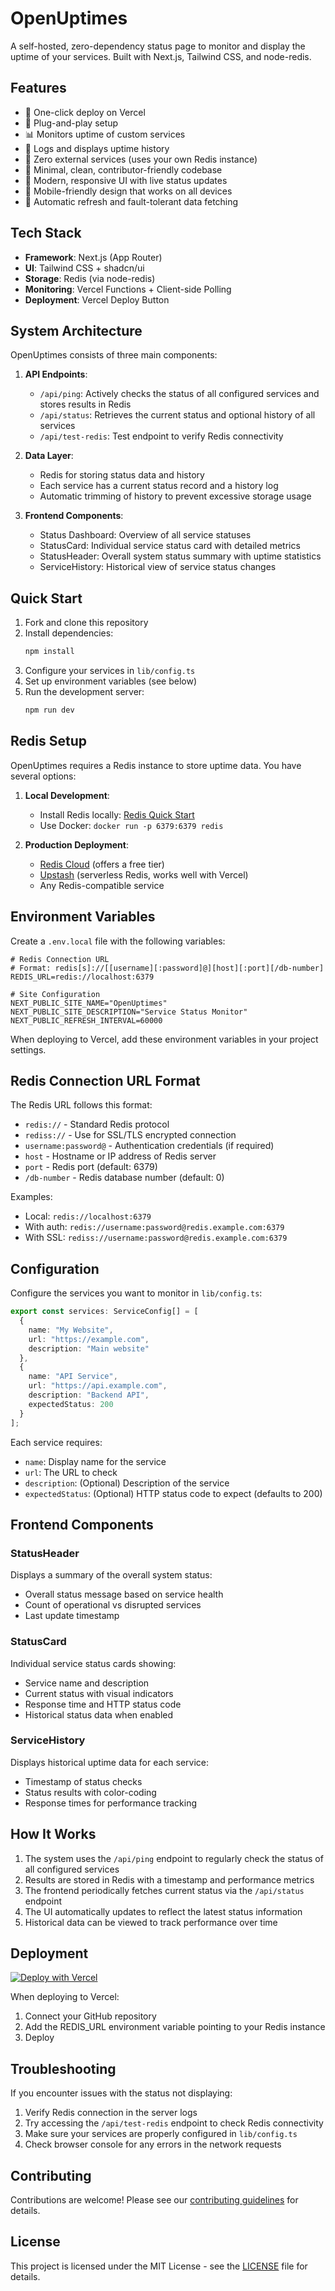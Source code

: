 # OpenUptimes

A self-hosted, zero-dependency status page to monitor and display the uptime of your services. Built with Next.js, Tailwind CSS, and node-redis.

## Features

- 🚀 One-click deploy on Vercel
- 🔌 Plug-and-play setup
- 📊 Monitors uptime of custom services
- 📝 Logs and displays uptime history
- 🛑 Zero external services (uses your own Redis instance)
- 🧹 Minimal, clean, contributor-friendly codebase
- 🎨 Modern, responsive UI with live status updates
- 📱 Mobile-friendly design that works on all devices
- 🔄 Automatic refresh and fault-tolerant data fetching

## Tech Stack

- **Framework**: Next.js (App Router)
- **UI**: Tailwind CSS + shadcn/ui
- **Storage**: Redis (via node-redis)
- **Monitoring**: Vercel Functions + Client-side Polling
- **Deployment**: Vercel Deploy Button

## System Architecture

OpenUptimes consists of three main components:

1. **API Endpoints**:
   - `/api/ping`: Actively checks the status of all configured services and stores results in Redis
   - `/api/status`: Retrieves the current status and optional history of all services
   - `/api/test-redis`: Test endpoint to verify Redis connectivity

2. **Data Layer**:
   - Redis for storing status data and history
   - Each service has a current status record and a history log
   - Automatic trimming of history to prevent excessive storage usage

3. **Frontend Components**:
   - Status Dashboard: Overview of all service statuses
   - StatusCard: Individual service status card with detailed metrics
   - StatusHeader: Overall system status summary with uptime statistics
   - ServiceHistory: Historical view of service status changes

## Quick Start

1. Fork and clone this repository
2. Install dependencies:
   ```bash
   npm install
   ```
3. Configure your services in `lib/config.ts`
4. Set up environment variables (see below)
5. Run the development server:
   ```bash
   npm run dev
   ```

## Redis Setup

OpenUptimes requires a Redis instance to store uptime data. You have several options:

1. **Local Development**: 
   - Install Redis locally: [Redis Quick Start](https://redis.io/topics/quickstart)
   - Use Docker: `docker run -p 6379:6379 redis`

2. **Production Deployment**:
   - [Redis Cloud](https://redis.com/redis-enterprise-cloud/overview/) (offers a free tier)
   - [Upstash](https://upstash.com/) (serverless Redis, works well with Vercel)
   - Any Redis-compatible service

## Environment Variables

Create a `.env.local` file with the following variables:

```
# Redis Connection URL
# Format: redis[s]://[[username][:password]@][host][:port][/db-number]
REDIS_URL=redis://localhost:6379

# Site Configuration
NEXT_PUBLIC_SITE_NAME="OpenUptimes"
NEXT_PUBLIC_SITE_DESCRIPTION="Service Status Monitor" 
NEXT_PUBLIC_REFRESH_INTERVAL=60000
```

When deploying to Vercel, add these environment variables in your project settings.

## Redis Connection URL Format

The Redis URL follows this format:
- `redis://` - Standard Redis protocol
- `rediss://` - Use for SSL/TLS encrypted connection
- `username:password@` - Authentication credentials (if required)
- `host` - Hostname or IP address of Redis server
- `port` - Redis port (default: 6379)
- `/db-number` - Redis database number (default: 0)

Examples:
- Local: `redis://localhost:6379`
- With auth: `redis://username:password@redis.example.com:6379`
- With SSL: `rediss://username:password@redis.example.com:6379`

## Configuration

Configure the services you want to monitor in `lib/config.ts`:

```typescript
export const services: ServiceConfig[] = [
  { 
    name: "My Website", 
    url: "https://example.com",
    description: "Main website" 
  },
  { 
    name: "API Service", 
    url: "https://api.example.com",
    description: "Backend API",
    expectedStatus: 200
  }
];
```

Each service requires:
- `name`: Display name for the service
- `url`: The URL to check
- `description`: (Optional) Description of the service
- `expectedStatus`: (Optional) HTTP status code to expect (defaults to 200)

## Frontend Components

### StatusHeader

Displays a summary of the overall system status:
- Overall status message based on service health
- Count of operational vs disrupted services
- Last update timestamp

### StatusCard

Individual service status cards showing:
- Service name and description
- Current status with visual indicators
- Response time and HTTP status code
- Historical status data when enabled

### ServiceHistory

Displays historical uptime data for each service:
- Timestamp of status checks
- Status results with color-coding
- Response times for performance tracking

## How It Works

1. The system uses the `/api/ping` endpoint to regularly check the status of all configured services
2. Results are stored in Redis with a timestamp and performance metrics
3. The frontend periodically fetches current status via the `/api/status` endpoint
4. The UI automatically updates to reflect the latest status information
5. Historical data can be viewed to track performance over time

## Deployment

[![Deploy with Vercel](https://vercel.com/button)](https://vercel.com/new/git/external?repository-url=https%3A%2F%2Fgithub.com%2Fyour-username%2Fopenuptimes)

When deploying to Vercel:
1. Connect your GitHub repository
2. Add the REDIS_URL environment variable pointing to your Redis instance
3. Deploy

## Troubleshooting

If you encounter issues with the status not displaying:

1. Verify Redis connection in the server logs
2. Try accessing the `/api/test-redis` endpoint to check Redis connectivity
3. Make sure your services are properly configured in `lib/config.ts`
4. Check browser console for any errors in the network requests

## Contributing

Contributions are welcome! Please see our [contributing guidelines](CONTRIBUTING.md) for details.

## License

This project is licensed under the MIT License - see the [LICENSE](LICENSE) file for details.
